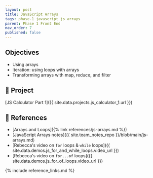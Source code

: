 ```yaml
---
layout: post
title: JavaScript Arrays
tags: phase-1 javascript js arrays
parent: Phase 1 Front End
nav_order: 7
published: false
---
```


## Objectives

- Using arrays
- Iteration: using loops with arrays
- Transforming arrays with map, reduce, and filter

## 🎯 Project

[JS Calculator Part 1]({{ site.data.projects.js_calculator_1.url }})

## 🔖 References

- [Arrays and Loops]({% link references/js-arrays.md %})
- [JavaScript Arrays notes]({{ site.team_notes_repo }}/blob/main/js-arrays.md)
- [Rebecca's video on `for` loops & `while` loops]({{ site.data.demos.js_for_and_while_loops.video_url }})
- [Rebecca's video on `for...of` loops]({{ site.data.demos.js_for_of_loops.video_url }})

{% include reference_links.md %}
